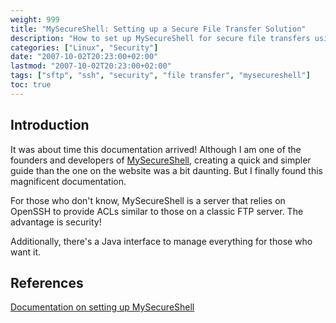 ```yaml
---
weight: 999
title: "MySecureShell: Setting up a Secure File Transfer Solution"
description: "How to set up MySecureShell for secure file transfers using OpenSSH with ACLs similar to a classic FTP server."
categories: ["Linux", "Security"]
date: "2007-10-02T20:23:00+02:00"
lastmod: "2007-10-02T20:23:00+02:00"
tags: ["sftp", "ssh", "security", "file transfer", "mysecureshell"]
toc: true
---
```


## Introduction

It was about time this documentation arrived! Although I am one of the founders and developers of [MySecureShell](https://mysecureshell.sourceforge.net), creating a quick and simpler guide than the one on the website was a bit daunting. But I finally found this magnificent documentation.

For those who don't know, MySecureShell is a server that relies on OpenSSH to provide ACLs similar to those on a classic FTP server. The advantage is security!

Additionally, there's a Java interface to manage everything for those who want it.

## References

[Documentation on setting up MySecureShell](/pdf/chrooted_sftp_with_mysecureshell.pdf)
